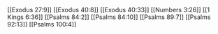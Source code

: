 [[Exodus 27:9]]
[[Exodus 40:8]]
[[Exodus 40:33]]
[[Numbers 3:26]]
[[1 Kings 6:36]]
[[Psalms 84:2]]
[[Psalms 84:10]]
[[Psalms 89:7]]
[[Psalms 92:13]]
[[Psalms 100:4]]
